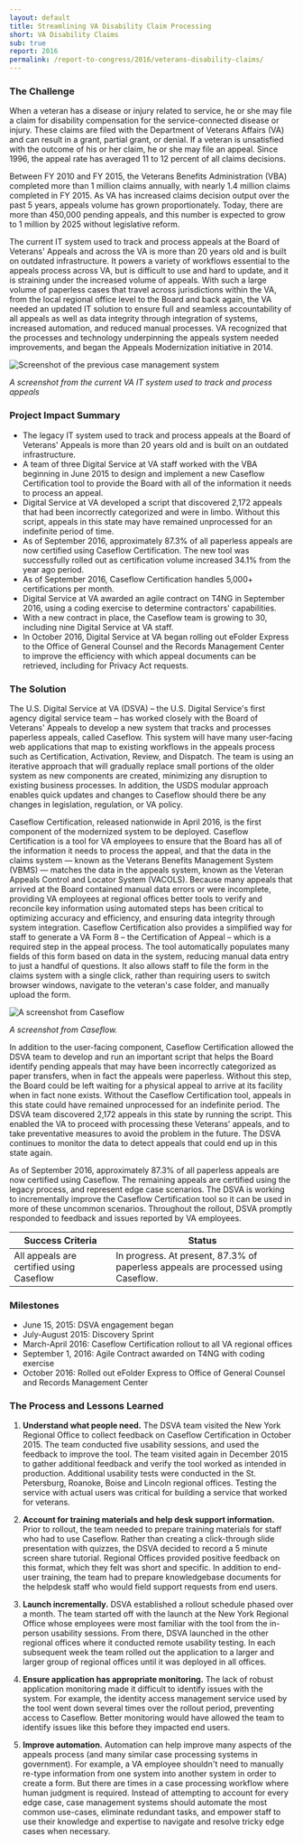 ```yaml
---
layout: default
title: Streamlining VA Disability Claim Processing
short: VA Disability Claims
sub: true
report: 2016
permalink: /report-to-congress/2016/veterans-disability-claims/
---
```

### The Challenge

When a veteran has a disease or injury related to service, he or she may file a claim for disability compensation for the service-connected disease or injury. These claims are filed with the Department of Veterans Affairs (VA) and can result in a grant, partial grant, or denial. If a veteran is unsatisfied with the outcome of his or her claim, he or she may file an appeal. Since 1996, the appeal rate has averaged 11 to 12 percent of all claims decisions.

Between FY 2010 and FY 2015, the Veterans Benefits Administration (VBA) completed more than 1 million claims annually, with nearly 1.4 million claims completed in FY 2015. As VA has increased claims decision output over the past 5 years, appeals volume has grown proportionately. Today, there are more than 450,000 pending appeals, and this number is expected to grow to 1 million by 2025 without legislative reform.

The current IT system used to track and process appeals at the Board of Veterans' Appeals and across the VA is more than 20 years old and is built on outdated infrastructure. It powers a variety of workflows essential to the appeals process across VA, but is difficult to use and hard to update, and it is straining under the increased volume of appeals. With such a large volume of paperless cases that travel across jurisdictions within the VA, from the local regional office level to the Board and back again, the VA needed an updated IT solution to ensure full and seamless accountability of all appeals as well as data integrity through integration of systems, increased automation, and reduced manual processes. VA recognized that the processes and technology underpinning the appeals system needed improvements, and began the Appeals Modernization initiative in 2014.

![Screenshot of the previous case management system](https://cloud.githubusercontent.com/assets/1237498/18360951/18350ce8-75ce-11e6-9622-e95db7520e1d.jpg)

*A screenshot from the current VA IT system used to track and process appeals*

### Project Impact Summary

- The legacy IT system used to track and process appeals at the Board of Veterans' Appeals is more than 20 years old and is built on an outdated infrastructure.
- A team of three Digital Service at VA staff worked with the VBA beginning in June 2015 to design and implement a new Caseflow Certification tool to provide the Board with all of the information it needs to process an appeal.
- Digital Service at VA developed a script that discovered 2,172 appeals that had been incorrectly categorized and were in limbo. Without this script, appeals in this state may have remained unprocessed for an indefinite period of time.
- As of September 2016, approximately 87.3% of all paperless appeals are now certified using Caseflow Certification. The new tool was successfully rolled out as certification volume increased 34.1% from the year ago period.
- As of September 2016, Caseflow Certification handles 5,000+ certifications per month.
- Digital Service at VA awarded an agile contract on T4NG in September 2016, using a coding exercise to determine contractors' capabilities.
- With a new contract in place, the Caseflow team is growing to 30, including nine Digital Service at VA staff.
- In October 2016, Digital Service at VA began rolling out eFolder Express to the Office of General Counsel and the Records Management Center to improve the efficiency with which appeal documents can be retrieved, including for Privacy Act requests.

### The Solution

The U.S. Digital Service at VA (DSVA) – the U.S. Digital Service's first agency digital service team – has worked closely with the Board of Veterans' Appeals to develop a new system that tracks and processes paperless appeals, called Caseflow. This system will have many user-facing web applications that map to existing workflows in the appeals process such as Certification, Activation, Review, and Dispatch. The team is using an iterative approach that will gradually replace small portions of the older system as new components are created, minimizing any disruption to existing business processes. In addition, the USDS modular approach enables quick updates and changes to Caseflow should there be any changes in legislation, regulation, or VA policy.

Caseflow Certification, released nationwide in April 2016, is the first component of the modernized system to be deployed. Caseflow Certification is a tool for VA employees to ensure that the Board has all of the information it needs to process the appeal, and that the data in the claims system — known as the Veterans Benefits Management System (VBMS) — matches the data in the appeals system, known as the Veteran Appeals Control and Locator System (VACOLS). Because many appeals that arrived at the Board contained manual data errors or were incomplete, providing VA employees at regional offices better tools to verify and reconcile key information using automated steps has been critical to optimizing accuracy and efficiency, and ensuring data integrity through system integration. Caseflow Certification also provides a simplified way for staff to generate a VA Form 8 – the Certification of Appeal – which is a required step in the appeal process. The tool automatically populates many fields of this form based on data in the system, reducing manual data entry to just a handful of questions. It also allows staff to file the form in the claims system with a single click, rather than requiring users to switch browser windows, navigate to the veteran's case folder, and manually upload the form.

![A screenshot from Caseflow](https://cloud.githubusercontent.com/assets/1237498/18361001/56308ec8-75ce-11e6-95ed-ae6996001cdf.png)

*A screenshot from Caseflow.*

In addition to the user-facing component, Caseflow Certification allowed the DSVA team to develop and run an important script that helps the Board identify pending appeals that may have been incorrectly categorized as paper transfers, when in fact the appeals were paperless. Without this step, the Board could be left waiting for a physical appeal to arrive at its facility when in fact none exists. Without the Caseflow Certification tool, appeals in this state could have remained unprocessed for an indefinite period. The DSVA team discovered 2,172 appeals in this state by running the script. This enabled the VA to proceed with processing these Veterans' appeals, and to take preventative measures to avoid the problem in the future. The DSVA continues to monitor the data to detect appeals that could end up in this state again.

As of September 2016, approximately 87.3% of all paperless appeals are now certified using Caseflow. The remaining appeals are certified using the legacy process, and represent edge case scenarios. The DSVA is working to incrementally improve the Caseflow Certification tool so it can be used in more of these uncommon scenarios. Throughout the rollout, DSVA promptly responded to feedback and issues reported by VA employees.

| **Success Criteria** | **Status** |
| --- | --- |
| All appeals are certified using Caseflow | In progress. At present, 87.3% of paperless appeals are processed using Caseflow. |

### Milestones

- June 15, 2015: DSVA engagement began
- July-August 2015: Discovery Sprint
- March-April 2016: Caseflow Certification rollout to all VA regional offices
- September 1, 2016: Agile Contract awarded on T4NG with coding exercise
- October 2016: Rolled out eFolder Express to Office of General Counsel and Records Management Center

### The Process and Lessons Learned

1. **Understand what people need.** The DSVA team visited the New York Regional Office to collect feedback on Caseflow Certification in October 2015. The team conducted five usability sessions, and used the feedback to improve the tool. The team visited again in December 2015 to gather additional feedback and verify the tool worked as intended in production. Additional usability tests were conducted in the St. Petersburg, Roanoke, Boise and Lincoln regional offices. Testing the service with actual users was critical for building a service that worked for veterans.

2. **Account for training materials and help desk support information.** Prior to rollout, the team needed to prepare training materials for staff who had to use Caseflow. Rather than creating a click-through slide presentation with quizzes, the DSVA decided to record a 5 minute screen share tutorial. Regional Offices provided positive feedback on this format, which they felt was short and specific. In addition to end-user training, the team had to prepare knowledgebase documents for the helpdesk staff who would field support requests from end users.

3. **Launch incrementally.** DSVA established a rollout schedule phased over a month. The team started off with the launch at the New York Regional Office whose employees were most familiar with the tool from the in-person usability sessions. From there, DSVA launched in the other regional offices where it conducted remote usability testing. In each subsequent week the team rolled out the application to a larger and larger group of regional offices until it was deployed in all offices.

4. **Ensure application has appropriate monitoring.** The lack of robust application monitoring made it difficult to identify issues with the system. For example, the identity access management service used by the tool went down several times over the rollout period, preventing access to Caseflow. Better monitoring would have allowed the team to identify issues like this before they impacted end users.

5. **Improve automation.** Automation can help improve many aspects of the appeals process (and many similar case processing systems in government). For example, a VA employee shouldn't need to manually re-type information from one system into another system in order to create a form. But there are times in a case processing workflow where human judgment is required. Instead of attempting to account for every edge case, case management systems should automate the most common use-cases, eliminate redundant tasks, and empower staff to use their knowledge and expertise to navigate and resolve tricky edge cases when necessary.
